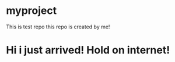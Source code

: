 # myproject
This is test repo
this repo is created by me!
<h1>Hi i just arrived! Hold on internet!</h1>
